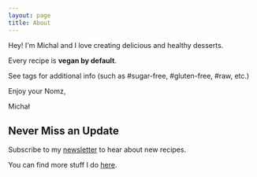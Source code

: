 ```yaml
---
layout: page
title: About
---
```


Hey! I'm Michal and I love creating delicious and healthy desserts.

Every recipe is **vegan by default**.

See tags for additional info (such as #sugar-free, #gluten-free, #raw, etc.)

Enjoy your Nomz,

Michał

## Never Miss an Update

Subscribe to my [newsletter](https://mindjuggling.com/?utm_source=nomz&utm_medium=website&utm_campaign=about) to hear about new recipes. 

You can find more stuff I do [here](https://michalkorzonek.com/?utm_source=nomz&utm_medium=website&utm_campaign=about).
